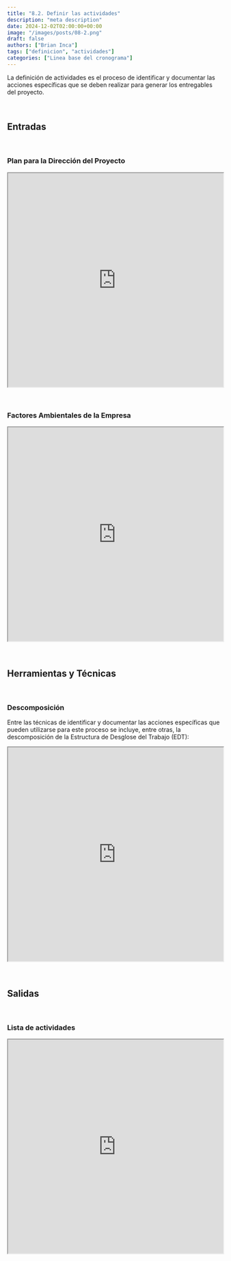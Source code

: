 ```yaml
---
title: "8.2. Definir las actividades"
description: "meta description"
date: 2024-12-02T02:00:00+00:00
image: "/images/posts/08-2.png"
draft: false
authors: ["Brian Inca"]
tags: ["definicion", "actividades"]
categories: ["Linea base del cronograma"]
---
```


La definición de actividades es el proceso de identificar y documentar las acciones específicas que se deben realizar para generar los entregables del proyecto.


&nbsp;
## Entradas
&nbsp;

### Plan para la Dirección del Proyecto

<iframe src="https://docs.google.com/document/d/e/2PACX-1vQEghe1rYfdFqjdE9cCYOE8yCF06AUDsaQ63Iqd8BJTYkuyeAHJZtWGpYfT-cbCYS4pLFUBHmyl3JB-/pub?embedded=true" width="100%" height="500px"></iframe>

&nbsp;
### Factores Ambientales de la Empresa

<iframe src="https://docs.google.com/document/d/e/2PACX-1vTslad_AQsA1eue413tNE9S9N_aFSo2hWhYdVKA_V3v3UnxJ_1pu5Foi6VQkqosZyvbYyLhKM_eBXlz/pub?embedded=true" width="100%" height="500px"></iframe>

&nbsp;
## Herramientas y Técnicas
&nbsp;

### Descomposición

Entre las técnicas de identificar y documentar las acciones específicas que pueden utilizarse para este proceso se incluye, entre otras, la descomposición de la Estructura de Desglose del Trabajo (EDT): 

<iframe src="https://docs.google.com/spreadsheets/d/e/2PACX-1vR6tsj7Jcjd7i_aOzj8Gv5Z-P3kzrnW8xhuOlcgBvkGEAhE4n32bXe_EVbuQ2stdpAxjx2oYS6MNnnk/pubhtml?gid=0&amp;single=true" width="100%" height="500px"></iframe>

&nbsp;
## Salidas
&nbsp;

### Lista de actividades

<iframe src="https://docs.google.com/spreadsheets/d/e/2PACX-1vRjaS0Yrkb0Q_8WSyVc2lDf0HCOAlYLI47ATc_iSykXecSjQoNAe_HzEyMmeddWWg-pycZRAJ6iqYAl/pubhtml?gid=0&amp;single=true" width="100%" height="500px"></iframe>